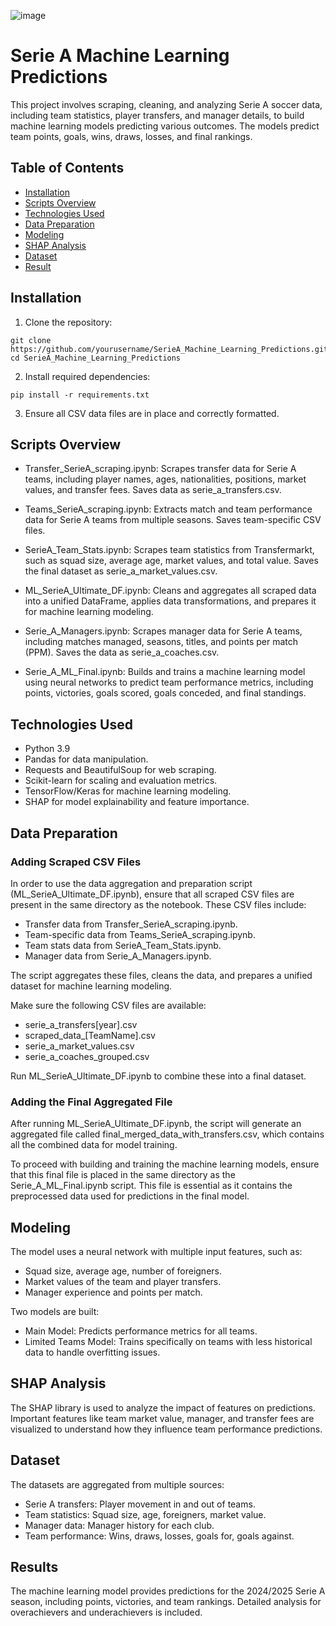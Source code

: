 ![image](https://github.com/user-attachments/assets/572c8da5-5014-4fd2-afa9-2843fa35f60b) 
# Serie A Machine Learning Predictions

This project involves scraping, cleaning, and analyzing Serie A soccer data, including team statistics, player transfers, and manager details, to build machine learning models predicting various outcomes. The models predict team points, goals, wins, draws, losses, and final rankings.

## Table of Contents

- [Installation](#installation)
- [Scripts Overview](#scripts-overview)
- [Technologies Used](#technologies-used)
- [Data Preparation](#data-preparation)
- [Modeling](#modeling)
- [SHAP Analysis](#shap-analysis)
- [Dataset](#dataset)
- [Result](#result)

## Installation

1. Clone the repository:
```
git clone https://github.com/yourusername/SerieA_Machine_Learning_Predictions.git
cd SerieA_Machine_Learning_Predictions
```

2. Install required dependencies:
```
pip install -r requirements.txt
```

3. Ensure all CSV data files are in place and correctly formatted.


## Scripts Overview

- Transfer_SerieA_scraping.ipynb: Scrapes transfer data for Serie A teams, including player names, ages, nationalities, positions, market values, and transfer fees. Saves data as serie_a_transfers.csv.

- Teams_SerieA_scraping.ipynb: Extracts match and team performance data for Serie A teams from multiple seasons. Saves team-specific CSV files.

- SerieA_Team_Stats.ipynb: Scrapes team statistics from Transfermarkt, such as squad size, average age, market values, and total value. Saves the final dataset as serie_a_market_values.csv.

- ML_SerieA_Ultimate_DF.ipynb: Cleans and aggregates all scraped data into a unified DataFrame, applies data transformations, and prepares it for machine learning modeling.

- Serie_A_Managers.ipynb: Scrapes manager data for Serie A teams, including matches managed, seasons, titles, and points per match (PPM). Saves the data as serie_a_coaches.csv.

- Serie_A_ML_Final.ipynb: Builds and trains a machine learning model using neural networks to predict team performance metrics, including points, victories, goals scored, goals conceded, and final standings.


## Technologies Used

- Python 3.9
- Pandas for data manipulation.
- Requests and BeautifulSoup for web scraping.
- Scikit-learn for scaling and evaluation metrics.
- TensorFlow/Keras for machine learning modeling.
- SHAP for model explainability and feature importance.


## Data Preparation

### Adding Scraped CSV Files
In order to use the data aggregation and preparation script (ML_SerieA_Ultimate_DF.ipynb), ensure that all scraped CSV files are present in the same directory as the notebook. These CSV files include:

- Transfer data from Transfer_SerieA_scraping.ipynb.
- Team-specific data from Teams_SerieA_scraping.ipynb.
- Team stats data from SerieA_Team_Stats.ipynb.
- Manager data from Serie_A_Managers.ipynb.
  
The script aggregates these files, cleans the data, and prepares a unified dataset for machine learning modeling.

Make sure the following CSV files are available:

- serie_a_transfers[year].csv
- scraped_data_[TeamName].csv
- serie_a_market_values.csv
- serie_a_coaches_grouped.csv
  
Run ML_SerieA_Ultimate_DF.ipynb to combine these into a final dataset.

### Adding the Final Aggregated File
After running ML_SerieA_Ultimate_DF.ipynb, the script will generate an aggregated file called final_merged_data_with_transfers.csv, which contains all the combined data for model training.

To proceed with building and training the machine learning models, ensure that this final file is placed in the same directory as the Serie_A_ML_Final.ipynb script. This file is essential as it contains the preprocessed data used for predictions in the final model.


## Modeling

The model uses a neural network with multiple input features, such as:

- Squad size, average age, number of foreigners.
- Market values of the team and player transfers.
- Manager experience and points per match.

Two models are built:

- Main Model: Predicts performance metrics for all teams.
- Limited Teams Model: Trains specifically on teams with less historical data to handle overfitting issues.


## SHAP Analysis

The SHAP library is used to analyze the impact of features on predictions. Important features like team market value, manager, and transfer fees are visualized to understand how they influence team performance predictions.


## Dataset

The datasets are aggregated from multiple sources:

- Serie A transfers: Player movement in and out of teams.
- Team statistics: Squad size, age, foreigners, market value.
- Manager data: Manager history for each club.
- Team performance: Wins, draws, losses, goals for, goals against.

## Results
The machine learning model provides predictions for the 2024/2025 Serie A season, including points, victories, and team rankings. Detailed analysis for overachievers and underachievers is included.

